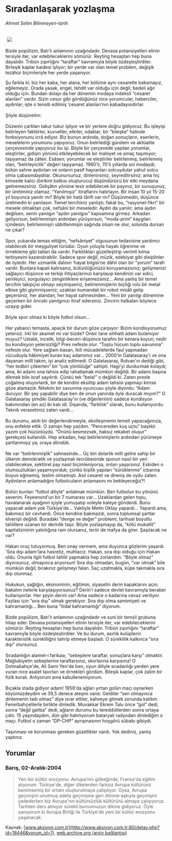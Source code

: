 # Sıradanlaşarak yozlaşma

*Ahmet Selim Bilinmeyen-tarih*

<div>
 <font>
  <img border="0" height="1" src="/web/20041223171931im_/http://www.aksiyon.com.tr/images/blank.gif"/>
 </font>
 <font class="content">
  <p>
   <img border="0" hspace="5" src="http://web.archive.org/web/20041223171931im_/http://www.aksiyon.com.tr/resim/521/56.jpg" vspace="5"/>
  </p>
 </font>
 <font class="content">
  Bizde popülizm, Batı'lı anlamının uzağındadır. Devasa potansiyelleri elinin tersiyle iter, var edebileceklerini sömürür. Reyting hesapları hep buna dayalıdır. Tribün zıpırlığını “taraftar” kavramıyla böyle özdeşleştirdiler.
  <br/>
  Birleşik kaplar kaidesi işliyor; bir yerde var olan temel problem, değişik tezâhür biçimleriyle her yerde yaşanıyor.
 </font>
 <p>
  <font class="content">
   Şu farkla ki; biz her kaba, her alana, her bölüme aynı cesaretle bakamayız, eğilemeyiz. Orada yasak, engel, tehdit var olduğu için değil; bedeli ağır olduğu için. Bundan dolayı da her dönemin modaya indeksli “cesaret alanları” vardır. Sizin cesur gibi gördüğünüz nice yorumcular, haberciler, aydınlar; işte o tensib edilmiş ‘cesaret alanları’nın kabadayısıdırlar.
   <br/>
   <br/>
   Şöyle düşünelim:
   <br/>
   <br/>
   Düzenin çarkları takur tukur işliyor ve bir yerlere doğru gidiyoruz. Bu işleyişi belirleyen faktörler, kuvvetler, etkiler, odaklar; bir “bileşke” halinde fonksiyonunu icrâ ediyor. Biz bunun ardında, doğan sonuçların, eserlerin, meselelerin yorumunu yapıyoruz. Onun belirlediği gündem ve aktüalite çerçevesinde yapıyoruz bu işi. Böyle bir çerçevede yapılan yorumlar, eleştiriler, gidişin yönünü etkileyebilecek bir mahiyet ve amaç taşımıyor; taşıyamaz da zâten. Esâsen; yorumlar ve eleştiriler belirlenmiş; belirlenmiş olan, “belirleyicilik” değeri taşıyamaz. 1960'lı, 70'li yıllarda sol modaydı; bütün sahne aydınları ve onların pasif hayranları solcuydular yahut solcu olma çabasındaydılar. Okunursunuz, dinlenirsiniz, seyredilirsiniz; ama hiç kimsede kalıcı (birikim katkısı oluşturucu) düşündürücü bir etki meydana getiremezsiniz. Gidişâtın yönüne tesir edebilecek bir payınız, bir sunuşunuz, bir üretiminiz olamaz. “Yanılmışız” itiraflarını hatırlayın. Bir insan 10 yıl 15-20 yıl boyunca yanılır mı? Böyle bir hatâ târifi var mı? Düşünmedin, düşünce üretmedin ki yanılasın. Temel tercihiniz yanlıştı; fakat bu, “rasyonel-fikri” bir mesele olmaktan çok, nefsâni bir meseledir. Aydın da yanılır; ama aydın değilsen, senin yanılgın “aydın yanılgısı” kapsamına girmez. Arkadan geliyorsun, belirlenmişin ardından yürüyorsun, “moda-prim” kaygıları içindesin; belirlenmişin sâbitlenmişin sağında olsan ne olur, solunda dursan ne çıkar?
   <br/>
   <br/>
   Spor, yukarıda temas ettiğim, “nefsâniyet” olgusunun tedavisine yardımcı olabilecek bir meşguliyet türüdür. Oyun yoluyla hayatı öğrenme ve örnekleme gibi tatları da vardır. Farklılıkları güzelleştirip verimli kılma terbiyesini kazandırabilir. Sadece spor değil, müzik, edebiyat gibi disiplinler de öyledir. Her uzmanlık dalının ‘hayat bilgisi’ne dâhil olan bir “yorum” tarafı vardır. Bunlara kapalı kalırsanız, bütünlüğünüzü koruyamazsınız; gelişmenizi sağlayıcı düşünce ve terkip ihtiyaçlarınızı karşılayıp kendinizi var edici, yenileyici, sorgulayıcı zenginliklere erişemezsiniz... Ama yanlış bir temel tercihin takipçisi olmayı seçmişseniz, belirlenmişlerin biçtiği rolü bir metal elbise gibi giyinmişseniz; uzaktan kumandalı bir robot misâli gelip geçersiniz, her alandan, her hayat sahnesinden... Yeni bir yanılgı dönemine geçerken bir önceki yanılgınızı itiraf edersiniz. Zincirin halkaları böylece uzayıp gider.
   <br/>
   <br/>
   Böyle spor olmaz ki böyle futbol olsun...
   <br/>
   <br/>
   Her yabancı temasta, apaçık bir durum göze çarpıyor: Bizim kondisyonumuz yetersiz. Irkî bir akamet mi var bizde? Onbir tane sıhhatli adam bulamıyor muyuz? Ustalık, incelik, bilgi-beceri-düşünce tarafını bir kenara koyun; nedir bu kondisyon yetersizliği? Pres nefesle olur. “Toplu hücum toplu savunma” nefesle olur. Yere sağlam basan, ikili mücadelelerde faul yapmadan vücuduyla hâkimiyet kuran kaç adamımız var... 2000'in Galatasaray'ı ve ona dayanan millî takım, iyi analiz edilmedi. O Galatasaray, Rıdvan'ın dediği gibi, “her tedbiri çökerten” bir “çok yönlülüğe” sahipti. Hagi'yi durdurmak kolaydı; ama, iki adamı ona tahsis edip rahatlamak mümkün değildi. Bir adamı başına dikmek bile israf sayılırdı. Çünkü tek “bela!” o değildi ki. Zaten presle çoğalmış oluyorlardı, bir de kendini eksiltip adam tahsisi yapmayı kimse göze alamazdı. Nitekim bir savunma oyuncusu şöyle diyordu: “Adam duruyor. Bir şey yapabilir diye ben de onun yanında öyle duracak mıyım?” O Galatasaray şimdiki Galatasaray'ın (ve diğerlerinin) sadece kondisyon bakımından (en az) iki katı idi. Dışarıda, “farklılık” olarak, bunu kullanıyordu. Teknik verasetimiz zaten vardı...
   <br/>
   <br/>
   Bu durumu, akıllı bir değerlendirmeyle, ekolleşmenin temeli yapacağımıza, onu enfekte ettik. O zaman hep yazdım. “Pencereden kuş uçtu” başlıklı yazım çok hüzünlüydü. “Önünü kesmezsek, haksız rekabet oluşur” gerekçesi kullanıldı. Hep arkadan, hep belirlenmişlerin ardından yürümeye şartlanmışız ya; oraya döndük.
   <br/>
   <br/>
   Ne var “belirlenmişlik” sahnesinde... Üç bin dolarlık milli gelire sahip bir ülkenin demokratik ve yozlaşmalı tecrübesinde sporun nasıl bir yeri olabilecekse, sektörel pay nasıl biçimleniyorsa, onları yaşarsınız. Eskiden o olumsuzlukları yaşamıyorduk; çünkü kişilik yapıları “sürüklenme” icbarına boyun eğmemiş, teslim olmamıştı. Asıl cesaret ve direniş de oydu zaten. Aydınların anlamadığını futbolcuların anlamasını mı bekleyeceğiz?!
   <br/>
   <br/>
   Bütün bunları “futbol diliyle” anlatmak mümkün. Ben futbolun bu yönünü severim. Feyeenord'un bir 7 numarası var... Uzaklardan gelen topu, havalanarak ayağının içiyle yumuşatıp voleyle kaleye gönderdi. Bunu yapacak adam yok Türkiye'de... Vaktiyle Metin Oktay yapardı... Yapardı ama, bakımsız bir cevherdi. Önce kendine bakmazdı, sonra toplumsal şartlar elverişli değildi. Buradaki “denge ve değer” problemi, tarihsel boyutlu tahlillere uzanan bir derinlik taşır. Böyle yozlaşmayıp da, “kötü mukallit” kapitalizminin yalınlığına ram olursanız, terör de mafya da girer. Şaşılacak ne var?
   <br/>
   <br/>
   Hakan oruç tutuyormuş. Ben onay vermem, ama duyunca gözlerim yaşardı. 'Sıra dışı adam'lara hasretiz, muhtacız. Hakan, sıra dışı olduğu için Hakan oldu. Onunla ilgili futbol tahlili yapmakta hep zorlandım. “Böyle olmaz” diyorsunuz, olmayınca arıyorsun! Sıra dışı olmadan, bugün, “var olmak” bile mümkün değil; bırakınız gelişmeyi falan. Saç uzatmakla, küpe takmakla sıra dışı olunmaz.
   <br/>
   <br/>
   Hukukun, sağlığın, ekonominin, eğitimin, siyasetin derin kapaklarını açın; bakalım nelerle karşılaşıyorsunuz? Derin'i sadece devlet kavramıyla beraber kullanıyorlar. Her şeyin derini var! Ama sadece o kadarına cevaz veriliyor. Fazlası için “sıra dışı” olmak gerekiyor. Sıra dışı olma samimiyeti ve kahramanlığı... Ben buna “itidal kahramanlığı” diyorum.
   <br/>
   <br/>
   Bizde popülizm, Batı'lı anlamının uzağındadır ve suni bir temsil grubuna hitap eder. Devasa potansiyelleri elinin tersiyle iter, var edebileceklerini sömürür. Reyting hesapları hep buna dayalıdır. Tribün zıpırlığını “taraftar” kavramıyla böyle özdeşleştirdiler. Ve bu durum, asırlık kulüplerin karakteristik sürekliliğini tahrip etmeye başladı. O süreklilik kalkınca “sıra dışı” olursunuz.
   <br/>
   <br/>
   Sıradanlığın alamet-i farikası, “sebeplere taraftar, sonuçlara karşı” olmaktır. Mağlubiyetin sebeplerine taraftarsınız, skorlarına karşısınız! O Dolmabahçe'de, Ali Sami Yen'de ben, oyun diliyle sıradanlığı yerden yere vuran nice asalet tavırları ve örnekleri gördüm. Bileşik kaplar, çok zalim bir fizik kuralı. Anlıyorum ama kabullenemiyorum.
   <br/>
   <br/>
   Bıçakla stada gidiyor adam! 1959'da ağları yırtan golün maçı oynarken köyümüzdeydim ve 39,5 derece ateşim vardı. Geldiler “sen olmayınca dinlemenin tadı olmaz” diye ısrar ettiler, kahveye gitmek zorunda kaldım. Fenerbahçelilerle birlikte dinledik. Muvakkar Ekrem Talu önce “gol” dedi, sonra “değil galiba” dedi, ağların durumu bu tereddütlerden sonra ortaya çıktı. 15 yaşındaydım, dün gibi hatırlıyorum bataryalı radyodan dinlediğim o maçı. Futbol o zaman “DP-CHP” ayrışmasının hoşgörü sübabı gibiydi.
   <br/>
   <br/>
   Taşınması ve korunması gereken güzellikler vardı. Yok dediniz, yanlış yaptınız.
   <br/>
  </font>
 </p>
</div>


## Yorumlar

### Barış, 02-Aralık-2004
> Yen ibir kültür erozyonu: 
> Avrupa'nın göbeğinde, Fransa'da eğitim alıyorum. Türkiye'de, diğer ülkelerden farksız Avrupa kültürünü benimsemiş bir ortam oluşturulmaya çalışılıyor. Oysa, Avrupa geçmişini unutmuş adeta geçmişine geri dönme aşkıyla geçmişini yadederken biz Avrupa'nın kültürsüzlük kültürünü almaya çalışıyoruz. Tarihten ders almıyor sürekli burnumuzun dikine gidiyoruz. Öyle sanıyorum ki Avrupa Birliği ile Türkiye'de yeni bir kültür erozyonu yaşanacak.

Kaynak: [www.aksiyon.com.tr](http://www.aksiyon.com.tr:80/detay.php?id=18446&yorum_id=1), [web.archive.org (arşiv bağlantısı)](http://web.archive.org/web/20041223171931/http://www.aksiyon.com.tr:80/detay.php?id=18446&yorum_id=1)
